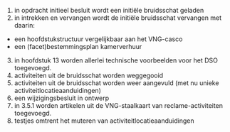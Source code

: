 1. in opdracht initieel besluit wordt een initiële bruidsschat geladen
2. in intrekken en vervangen wordt de initiële bruidsschat vervangen met daarin:
 - een hoofdstukstructuur vergelijkbaar aan het VNG-casco
 - een (facet)bestemmingsplan kamerverhuur
3. in hoofdstuk 13 worden allerlei technische voorbeelden voor het DSO toegevoegd.
4. activiteiten uit de bruidsschat worden weggegooid
5. activiteiten uit de bruidsschat worden weer aangevuld (met nu unieke activiteitlocatieaanduidingen)
6. een wijzigingsbesluit in ontwerp
7. in 3.5.1 worden artikelen uit de VNG-staalkaart van reclame-activiteiten toegevoegd.
8. testjes omtrent het muteren van activiteitlocatieaanduidingen